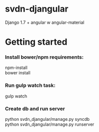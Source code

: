 # svdn-djangular
Django 1.7 + angular w angular-material


# Getting started

### Install bower/npm requirements:
npm-install <br>
bower install

### Run gulp watch task:
gulp watch

### Create db and run server
python svdn_djangular/manage.py syncdb <br>
python svdn_djangular/manage.py runserver



